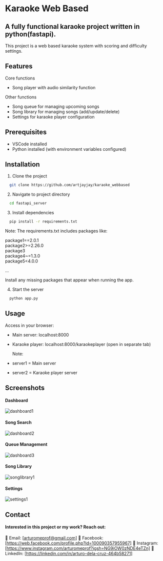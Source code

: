 # Karaoke Web Based

## A fully functional karaoke project written in python(fastapi).

This project is a web based karaoke system with scoring and difficulty settings.

## Features

Core functions

- Song player with audio similarity function

Other functions

- Song queue for managing upcoming songs
- Song library for managing songs (add/update/delete)
- Settings for karaoke player configuration

## Prerequisites

- VSCode installed
- Python installed (with environment variables configured)

## Installation

1. Clone the project

```bash
  git clone https://github.com/artjayjay/karaoke_webbased
```

2. Navigate to project directory

```bash
  cd fastapi_server
```

3. Install dependencies

```bash
  pip install -r requirements.txt
```

Note: The requirements.txt includes packages like:

package1==2.0.1  
package2>=2.26.0  
package3  
package4~=1.3.0  
package5<4.0.0

...

Install any missing packages that appear when running the app.

4. Start the server

```bash
  python app.py
```

## Usage

Access in your browser:

- Main server: localhost:8000
- Karaoke player: localhost:8000/karaokeplayer (open in separate tab)

  Note:

- server1 = Main server

- server2 = Karaoke player server

## Screenshots

#### Dashboard

![dashboard1](https://github.com/user-attachments/assets/b102cf43-c583-4724-8d15-793195442570)

#### Song Search

![dashboard2](https://github.com/user-attachments/assets/e8b2a309-1583-4e97-a783-a3328ddfbbc5)

#### Queue Management

![dashboard3](https://github.com/user-attachments/assets/ed562414-fa02-4f29-bd88-304172228429)

#### Song Library

![songlibrary1](https://github.com/user-attachments/assets/9fab59da-c9d3-49a5-b0ea-7e99012016cb)

#### Settings

![settings1](https://github.com/user-attachments/assets/e7e4501b-a941-4b91-a791-c9895f7498f3)

## Contact

#### Interested in this project or my work? Reach out:

📧 Email: [arturomeprof@gmail.com]
📘 Facebook: [https://web.facebook.com/profile.php?id=100090357955967]
📸 Instagram: [https://www.instagram.com/arturomeprof?igsh=NG9iOW0zNDE4eTZn]
💼 LinkedIn: [https://linkedin.com/in/arturo-dela-cruz-464b58271]
